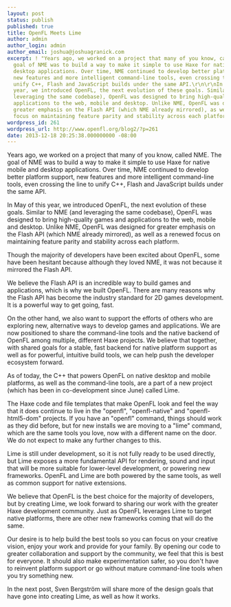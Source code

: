 ```yaml
---
layout: post
status: publish
published: true
title: OpenFL Meets Lime
author: admin
author_login: admin
author_email: joshua@joshuagranick.com
excerpt: ! "Years ago, we worked on a project that many of you know, called NME. The
  goal of NME was to build a way to make it simple to use Haxe for native mobile and
  desktop applications. Over time, NME continued to develop better platform support,
  new features and more intelligent command-line tools, even crossing the line to
  unify C++, Flash and JavaScript builds under the same API.\r\n\r\nIn May of this
  year, we introduced OpenFL, the next evolution of these goals. Similar to NME (and
  leveraging the same codebase), OpenFL was designed to bring high-quality games and
  applications to the web, mobile and desktop. Unlike NME, OpenFL was designed for
  greater emphasis on the Flash API (which NME already mirrored), as well as a renewed
  focus on maintaining feature parity and stability across each platform."
wordpress_id: 261
wordpress_url: http://www.openfl.org/blog2/?p=261
date: 2013-12-18 20:25:38.000000000 -08:00
---
```

Years ago, we worked on a project that many of you know, called NME. The goal of NME was to build a way to make it simple to use Haxe for native mobile and desktop applications. Over time, NME continued to develop better platform support, new features and more intelligent command-line tools, even crossing the line to unify C++, Flash and JavaScript builds under the same API.

In May of this year, we introduced OpenFL, the next evolution of these goals. Similar to NME (and leveraging the same codebase), OpenFL was designed to bring high-quality games and applications to the web, mobile and desktop. Unlike NME, OpenFL was designed for greater emphasis on the Flash API (which NME already mirrored), as well as a renewed focus on maintaining feature parity and stability across each platform.<!--more--><a id="more-261"></a>

Though the majority of developers have been excited about OpenFL, some have been hesitant because although they loved NME, it was not because it mirrored the Flash API.

We believe the Flash API is an incredible way to build games and applications, which is why we built OpenFL. There are many reasons why the Flash API has become the industry standard for 2D games development. It is a powerful way to get going, fast.

On the other hand, we also want to support the efforts of others who are exploring new, alternative ways to develop games and applications. We are now positioned to share the command-line tools and the native backend of OpenFL among multiple, different Haxe projects. We believe that together, with shared goals for a stable, fast backend for native platform support as well as for powerful, intuitive build tools, we can help push the developer ecosystem forward.

As of today, the C++ that powers OpenFL on native desktop and mobile platforms, as well as the command-line tools, are a part of a new project (which has been in co-development since June) called Lime.

The Haxe code and file templates that make OpenFL look and feel the way that it does continue to live in the "openfl", "openfl-native" and "openfl-html5-dom" projects. If you have an "openfl" command, things should work as they did before, but for new installs we are moving to a "lime" command, which are the same tools you love, now with a different name on the door. We do not expect to make any further changes to this.

Lime is still under development, so it is not fully ready to be used directly, but Lime exposes a more fundamental API for rendering, sound and input that will be more suitable for lower-level development, or powering new frameworks. OpenFL and Lime are both powered by the same tools, as well as common support for native extensions.

We believe that OpenFL is the best choice for the majority of developers, but by creating Lime, we look forward to sharing our work with the greater Haxe development community. Just as OpenFL leverages Lime to target native platforms, there are other new frameworks coming that will do the same.

Our desire is to help build the best tools so you can focus on your creative vision, enjoy your work and provide for your family. By opening our code to greater collaboration and support by the community, we feel that this is best for everyone. It should also make experimentation safer, so you don't have to reinvent platform support or go without mature command-line tools when you try something new.

In the next post, Sven Bergstr&ouml;m will share more of the design goals that have gone into creating Lime, as well as how it works.
